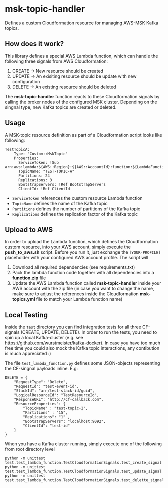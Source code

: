 # msk-topic-handler
Defines a custom Cloudformation resource for managing AWS-MSK Kafka topics.

## How does it work? 

This library defines a special AWS Lambda function, which can handle the following three signals from AWS Cloudformation:
1. CREATE -> New resource should be created
2. UPDATE -> An exisiting resource should be update with new configuration
3. DELETE -> An existing resource should be deleted

The **msk-topic-handler** function reacts to these Cloudformation signals by calling the broker nodes of the configured MSK cluster. Depending on the singnal type, new Kafka topics are created or deleted.

## Usage

A MSK-topic resource definition as part of a Cloudformation script looks like following:
~~~
TestTopicA: 
    Type: "Custom::MskTopic"
    Properties: 
      ServiceToken: !Sub arn:aws:lambda:${AWS::Region}:${AWS::AccountId}:function:${LambdaFunctionName}
      TopicName: "TEST-TOPIC-A"
      Partitions: 24
      Replications: 3
      BootstrapServers: !Ref BootstrapServers
      ClientId: !Ref ClientId
~~~


* `ServiceToken`  references the custom resource Lambda function
* `TopicName` defines the name of the Kafka topic
* `Partitions`  defines the number of partitions of the Kafka topic
* `Replications`  defines the replication factor of the Kafka topic

## Upload to AWS

In order to upload the Lambda function, which defines the Cloudformation custom resource, into your AWS account, simply execute the **push_to_aws.sh** script. Before you run it, just exchange the `[YOUR-PROFILE]` placeholder with your configured AWS account profile. The script will
1. Download all required dependencies (see requirements.txt)
2. Pack the lambda function code together with all dependencies into a **function.zip** file
3. Update the AWS Lambda function called **msk-topic-handler** inside your AWS account with the zip file  (in case you want to change the name, make sure to adjust the references inside the Cloudformation **msk-topics.yml** file to match your Lambda function name)

## Local Testing

Inside the `test` directory you can find integration tests for all three CF-signals (CREATE, UPDATE, DELETE).
In order to run the tests, you need to spin up a local Kafka-cluster (e.g. see https://github.com/wurstmeister/kafka-docker).
In case you have too much free time you could also mock the Kafka topic interactions, any contibution is much appreciated :)

The file `test_lambda_function.py` defines some JSON-objects representing the CF-singnal payloads inline. E.g:
~~~
DELETE = {
    "RequestType": "Delete",
    "RequestId": "test-event-id",
    "StackId": "arn/test-stack-id/guid",
    "LogicalResourceId": "TestResourceId",
    "ResponseURL": "http://cf-callback.com",
    "ResourceProperties": {
        "TopicName" : "test-topic-2",
        "Partitions" : "15",
        "Replications": "1" ,
        "BootstrapServers": "localhost:9092",
        "ClientId": "test-id"
    }
}
~~~

When you have a Kafka cluster running, simply execute one of the following from root directory level
~~~
python -m unittest test.test_lambda_function.TestCloudformationSignals.test_create_signal
python -m unittest test.test_lambda_function.TestCloudformationSignals.test_update_signal
python -m unittest test.test_lambda_function.TestCloudformationSignals.test_delette_signal
~~~
